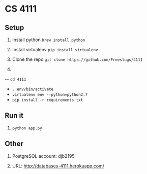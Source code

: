# CS 4111

## Setup 

1. Install python
`brew install python`

2. Install virtualenv 
`pip install virtualenv`

3. Clone the repo
`git clone https://github.com/Freeslugs/4111`

4. 
  -- `cd 4111`
  - `. env/bin/activate`
  - `virtualenv env --python=python2.7`
  - `pip install -r requirements.txt`

## Run it 
1. `python app.py`

## Other
1) PostgreSQL account: djb2195

2) URL: http://databases-4111.herokuapp.com/
